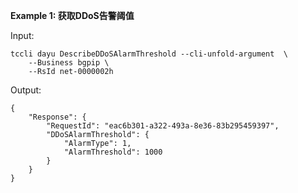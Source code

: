 **Example 1: 获取DDoS告警阈值**



Input: 

```
tccli dayu DescribeDDoSAlarmThreshold --cli-unfold-argument  \
    --Business bgpip \
    --RsId net-0000002h
```

Output: 
```
{
    "Response": {
        "RequestId": "eac6b301-a322-493a-8e36-83b295459397",
        "DDoSAlarmThreshold": {
            "AlarmType": 1,
            "AlarmThreshold": 1000
        }
    }
}
```

